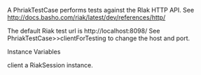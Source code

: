 A PhriakTestCase performs tests against the RIak HTTP API.
See http://docs.basho.com/riak/latest/dev/references/http/

The default Riak test url is http://localhost:8098/
See PhriakTestCase>>clientForTesting to change the host and port.

Instance Variables

client
	a RiakSession instance. 
